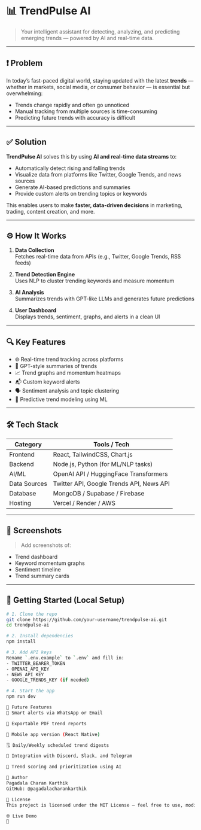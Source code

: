 # 📊 TrendPulse AI

> Your intelligent assistant for detecting, analyzing, and predicting emerging trends — powered by AI and real-time data.

---

## ❗ Problem

In today’s fast-paced digital world, staying updated with the latest **trends** — whether in markets, social media, or consumer behavior — is essential but overwhelming:

- Trends change rapidly and often go unnoticed
- Manual tracking from multiple sources is time-consuming
- Predicting future trends with accuracy is difficult

---

## ✅ Solution

**TrendPulse AI** solves this by using **AI and real-time data streams** to:

- Automatically detect rising and falling trends
- Visualize data from platforms like Twitter, Google Trends, and news sources
- Generate AI-based predictions and summaries
- Provide custom alerts on trending topics or keywords

This enables users to make **faster, data-driven decisions** in marketing, trading, content creation, and more.

---

## ⚙️ How It Works

1. **Data Collection**  
   Fetches real-time data from APIs (e.g., Twitter, Google Trends, RSS feeds)

2. **Trend Detection Engine**  
   Uses NLP to cluster trending keywords and measure momentum

3. **AI Analysis**  
   Summarizes trends with GPT-like LLMs and generates future predictions

4. **User Dashboard**  
   Displays trends, sentiment, graphs, and alerts in a clean UI

---

## 🔍 Key Features

- 🌐 Real-time trend tracking across platforms
- 🧠 GPT-style summaries of trends
- 📈 Trend graphs and momentum heatmaps
- 📬 Custom keyword alerts
- 🗣️ Sentiment analysis and topic clustering
- 🔮 Predictive trend modeling using ML

---

## 🛠️ Tech Stack

| Category      | Tools / Tech                         |
|---------------|--------------------------------------|
| Frontend      | React, TailwindCSS, Chart.js         |
| Backend       | Node.js, Python (for ML/NLP tasks)   |
| AI/ML         | OpenAI API / HuggingFace Transformers|
| Data Sources  | Twitter API, Google Trends API, News API |
| Database      | MongoDB / Supabase / Firebase        |
| Hosting       | Vercel / Render / AWS                |

---

## 📸 Screenshots

> Add screenshots of:
- Trend dashboard
- Keyword momentum graphs
- Sentiment timeline
- Trend summary cards

---

## 🧪 Getting Started (Local Setup)

```bash
# 1. Clone the repo
git clone https://github.com/your-username/trendpulse-ai.git
cd trendpulse-ai

# 2. Install dependencies
npm install

# 3. Add API keys
Rename `.env.example` to `.env` and fill in:
- TWITTER_BEARER_TOKEN
- OPENAI_API_KEY
- NEWS_API_KEY
- GOOGLE_TRENDS_KEY (if needed)

# 4. Start the app
npm run dev

🔮 Future Features
🔔 Smart alerts via WhatsApp or Email

🧾 Exportable PDF trend reports

📱 Mobile app version (React Native)

🗓️ Daily/Weekly scheduled trend digests

💬 Integration with Discord, Slack, and Telegram

🎯 Trend scoring and prioritization using AI

👤 Author
Pagadala Charan Karthik
GitHub: @pagadalacharankarthik

📄 License
This project is licensed under the MIT License – feel free to use, modify, and share with credit.

🌐 Live Demo
🔗 
